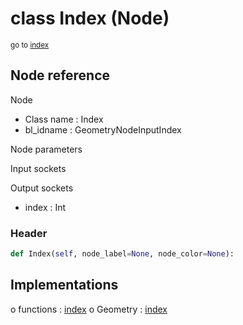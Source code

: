 # class Index (Node)

<sub>go to [index](/docs/index.md)</sub>

## Node reference

Node
 - Class name : Index
 - bl_idname : GeometryNodeInputIndex

Node parameters

Input sockets

Output sockets
 - index : Int

### Header

``` python
def Index(self, node_label=None, node_color=None):
```

## Implementations

o functions : [index](/docs/GeoNodes_classes/GLOBAL.md#index)
o Geometry : [index](/docs/GeoNodes_classes/Geometry.md#index) 

